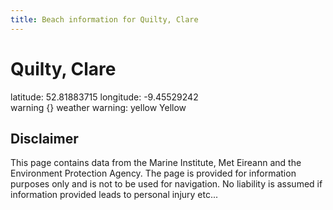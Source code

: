 ```yaml
---
title: Beach information for Quilty, Clare
---
```

# Quilty, Clare 

<div class="location-info">latitude: 52.81883715 longitude: -9.45529242</div>
<div class="met-eireann-warnings"><span class="material-icons {}-warning">warning</span>&nbsp;{} weather warning: yellow Yellow&nbsp;</div>
<div></div>

## Disclaimer

This page contains data from the Marine Institute, 
Met Eireann and the Environment Protection Agency. The page is provided for
information purposes only and is not to be used for navigation. No liability 
is assumed if information provided leads to personal injury etc...